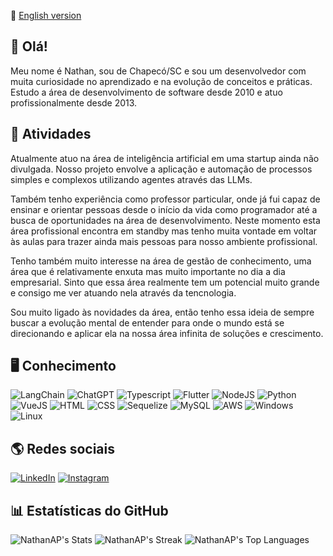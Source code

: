 📖 [English version](https://github.com/NathanAP/NathanAP/blob/main/README%20EN.md)

##  👋 Olá!

Meu nome é Nathan, sou de Chapecó/SC e sou um desenvolvedor com muita curiosidade no aprendizado e na evolução de conceitos e práticas. Estudo a área de desenvolvimento de software desde 2010 e atuo profissionalmente desde 2013. 

## 🚀 Atividades

Atualmente atuo na área de inteligência artificial em uma startup ainda não divulgada. Nosso projeto envolve a aplicação e automação de processos simples e complexos utilizando agentes através das LLMs.

Também tenho experiência como professor particular, onde já fui capaz de ensinar e orientar pessoas desde o início da vida como programador até a busca de oportunidades na área de desenvolvimento. Neste momento esta área profissional encontra em standby mas tenho muita vontade em voltar às aulas para trazer ainda mais pessoas para nosso ambiente profissional.

Tenho também muito interesse na área de gestão de conhecimento, uma área que é relativamente enxuta mas muito importante no dia a dia empresarial. Sinto que essa área realmente tem um potencial muito grande e consigo me ver atuando nela através da tencnologia.

Sou muito ligado às novidades da área, então tenho essa ideia de sempre buscar a evolução mental de entender para onde o mundo está se direcionando e aplicar ela na nossa área infinita de soluções e crescimento.

## 🖥️ Conhecimento

![LangChain](https://img.shields.io/badge/langchain-1C3C3C?style=for-the-badge&logo=langchain&logoColor=white) ![ChatGPT](https://img.shields.io/badge/ChatGPT-74aa9c?style=for-the-badge&logo=openai&logoColor=white) ![Typescript](https://img.shields.io/badge/TypeScript-007ACC?style=for-the-badge&logo=typescript&logoColor=white) ![Flutter](https://img.shields.io/badge/Flutter-02569B?style=for-the-badge&logo=flutter&logoColor=white) ![NodeJS](https://img.shields.io/badge/Node.js-43853D?style=for-the-badge&logo=node.js&logoColor=white) ![Python](https://img.shields.io/badge/Python-FFD43B?style=for-the-badge&logo=python&logoColor=blue) ![VueJS](https://img.shields.io/badge/Vue.js-35495E?style=for-the-badge&logo=vue.js&logoColor=4FC08D) ![HTML](https://img.shields.io/badge/HTML5-E34F26?style=for-the-badge&logo=html5&logoColor=white) ![CSS](https://img.shields.io/badge/CSS3-1572B6?style=for-the-badge&logo=css3&logoColor=white) ![Sequelize](https://img.shields.io/badge/sequelize-323330?style=for-the-badge&logo=sequelize&logoColor=blue) ![MySQL](https://img.shields.io/badge/MySQL-00000F?style=for-the-badge&logo=mysql&logoColor=white) ![AWS](https://img.shields.io/badge/Amazon_AWS-232F3E?style=for-the-badge&logo=amazon-aws&logoColor=white) ![Windows](https://img.shields.io/badge/Windows-017AD7?style=for-the-badge&logo=windows&logoColor=white) ![Linux](https://img.shields.io/badge/Linux-E34F26?style=for-the-badge&logo=linux&logoColor=black)

## 🌎 Redes sociais

[![LinkedIn](https://img.shields.io/badge/LinkedIn-0077B5?style=for-the-badge&logo=linkedin&logoColor=white)](https://linkedin.com/in/linkednats) [![Instagram](https://img.shields.io/badge/Instagram-E4405F?style=for-the-badge&logo=instagram&logoColor=white)](https://instagram.com/naatsgram) 

## 📊 Estatísticas do GitHub

![NathanAP's Stats](https://github-readme-stats.vercel.app/api?username=NathanAP&theme=vue-dark&show_icons=true&hide_border=false&count_private=true)
![NathanAP's Streak](https://github-readme-streak-stats.herokuapp.com/?user=NathanAP&theme=vue-dark&hide_border=false)
![NathanAP's Top Languages](https://github-readme-stats.vercel.app/api/top-langs/?username=NathanAP&theme=vue-dark&show_icons=true&hide_border=false&layout=compact)
